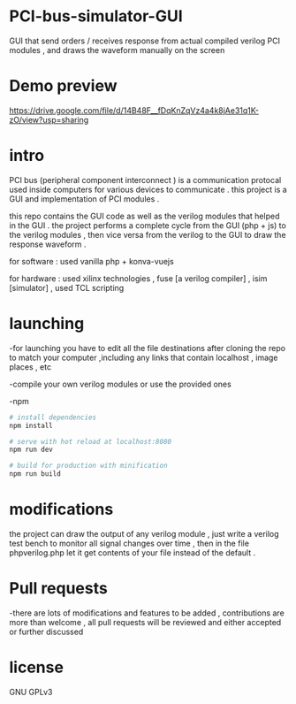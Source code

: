 # PCI-bus-simulator-GUI
GUI that send orders / receives response from actual compiled verilog PCI modules , and draws the waveform manually on the screen  

# Demo preview
https://drive.google.com/file/d/14B48F__fDqKnZqVz4a4k8jAe31q1K-zO/view?usp=sharing

# intro
PCI bus (peripheral component interconnect ) is a communication protocal used inside computers for various devices to communicate .
this project is a GUI and implementation of PCI modules .


this repo contains the GUI code as well as the verilog modules that helped in the GUI . 
the project performs a complete cycle from the GUI (php + js) to the verilog modules , then vice versa from the verilog to the GUI to 
draw the response waveform . 

for software : used vanilla php + konva-vuejs 

for hardware : used  xilinx technologies , fuse [a verilog compiler] , 
               isim [simulator] , used TCL scripting
               

# launching 
-for launching you have to edit all the file destinations after cloning the repo to match your computer 
,including any links that contain localhost , image places , etc

-compile your own verilog modules or use the provided ones 

-npm 
``` bash
# install dependencies
npm install

# serve with hot reload at localhost:8080
npm run dev

# build for production with minification
npm run build
```


# modifications 
the project can draw the output of any verilog module , just write a verilog test bench to monitor all signal changes over time , 
then in the file phpverilog.php let it get contents of your file instead of the default .



# Pull requests
-there are lots of modifications and features to be added , contributions are more than welcome , all pull requests will be reviewed and   either accepted or further discussed 

# license 
GNU GPLv3

